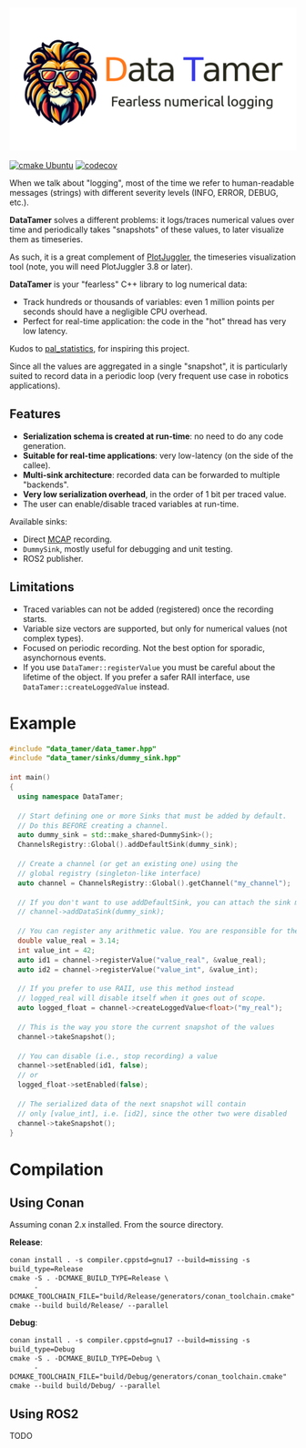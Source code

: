 ![Data Tamer](data_tamer_logo.png)

[![cmake Ubuntu](https://github.com/facontidavide/data_tamer/actions/workflows/cmake_ubuntu.yml/badge.svg)](https://github.com/facontidavide/data_tamer/actions/workflows/cmake_ubuntu.yml)
[![codecov](https://codecov.io/gh/facontidavide/data_tamer/graph/badge.svg?token=D0wtsntWds)](https://codecov.io/gh/facontidavide/data_tamer)

When we talk about "logging", most of the time we refer to human-readable
messages (strings) with different severity levels (INFO, ERROR, DEBUG, etc.).
 
**DataTamer** solves a different problems: it logs/traces numerical values over time and
periodically takes "snapshots" of these values, to later visualize them as timeseries.

As such, it is a great complement of [PlotJuggler](https://github.com/facontidavide/PlotJuggler),
the timeseries visualization tool (note, you will need PlotJuggler 3.8 or later).

**DataTamer** is your "fearless" C++ library to log numerical data:

- Track hundreds or thousands of variables: even 1 million points per seconds 
should have a negligible CPU overhead.
- Perfect for real-time application: the code in the "hot" thread has very low latency.

Kudos to [pal_statistics](https://github.com/pal-robotics/pal_statistics), for inspiring this project.

Since all the values are aggregated in a single "snapshot", it is particularly 
suited to record data in a periodic loop (very frequent use case in robotics applications).

## Features

- **Serialization schema is created at run-time**: no need to do any code generation.
- **Suitable for real-time applications**: very low-latency (on the side of the callee).
- **Multi-sink architecture**: recorded data can be forwarded to multiple "backends". 
- **Very low serialization overhead**, in the order of 1 bit per traced value.
- The user can enable/disable traced variables at run-time.

Available sinks:

- Direct [MCAP](https://mcap.dev/) recording.
- `DummySink`, mostly useful for debugging and unit testing.
- ROS2 publisher. 

## Limitations

- Traced variables can not be added (registered) once the recording starts.
- Variable size vectors are supported, but only for numerical values (not complex types).
- Focused on periodic recording. Not the best option for sporadic, asynchornous events.
- If you use `DataTamer::registerValue` you must be careful about the lifetime of the
object. If you prefer a safer RAII interface, use `DataTamer::createLoggedValue` instead.

# Example

```cpp
#include "data_tamer/data_tamer.hpp"
#include "data_tamer/sinks/dummy_sink.hpp"

int main()
{
  using namespace DataTamer;

  // Start defining one or more Sinks that must be added by default.
  // Do this BEFORE creating a channel.
  auto dummy_sink = std::make_shared<DummySink>();
  ChannelsRegistry::Global().addDefaultSink(dummy_sink);

  // Create a channel (or get an existing one) using the 
  // global registry (singleton-like interface)
  auto channel = ChannelsRegistry::Global().getChannel("my_channel");

  // If you don't want to use addDefaultSink, you can attach the sink manually:
  // channel->addDataSink(dummy_sink);

  // You can register any arithmetic value. You are responsible for their lifetime
  double value_real = 3.14;
  int value_int = 42;
  auto id1 = channel->registerValue("value_real", &value_real);
  auto id2 = channel->registerValue("value_int", &value_int);

  // If you prefer to use RAII, use this method instead
  // logged_real will disable itself when it goes out of scope.
  auto logged_float = channel->createLoggedValue<float>("my_real");

  // This is the way you store the current snapshot of the values
  channel->takeSnapshot();

  // You can disable (i.e., stop recording) a value
  channel->setEnabled(id1, false);
  // or
  logged_float->setEnabled(false);

  // The serialized data of the next snapshot will contain
  // only [value_int], i.e. [id2], since the other two were disabled
  channel->takeSnapshot();
}
```

# Compilation

## Using Conan

Assuming conan 2.x installed. From the source directory.

**Release**:

```
conan install . -s compiler.cppstd=gnu17 --build=missing -s build_type=Release
cmake -S . -DCMAKE_BUILD_TYPE=Release \
      -DCMAKE_TOOLCHAIN_FILE="build/Release/generators/conan_toolchain.cmake"
cmake --build build/Release/ --parallel
```

**Debug**:

```
conan install . -s compiler.cppstd=gnu17 --build=missing -s build_type=Debug
cmake -S . -DCMAKE_BUILD_TYPE=Debug \
      -DCMAKE_TOOLCHAIN_FILE="build/Debug/generators/conan_toolchain.cmake"
cmake --build build/Debug/ --parallel
```

## Using ROS2

TODO
